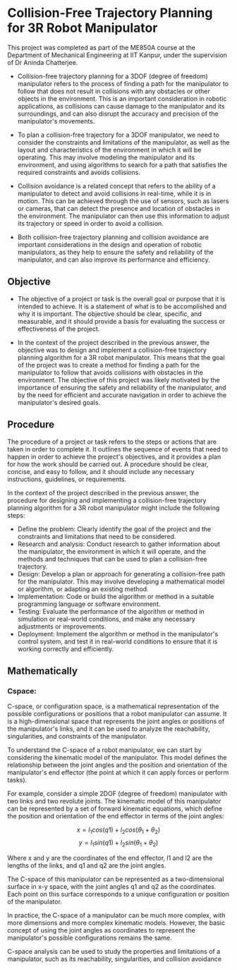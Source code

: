 # Collision-Free Trajectory Planning for 3R Robot Manipulator

This project was completed as part of the ME850A course at the Department of Mechanical Engineering at IIT Kanpur, under the supervision of Dr Aninda Chatterjee.

- Collision-free trajectory planning for a 3DOF (degree of freedom) manipulator refers to the process of finding a path for the manipulator to follow that does not result in collisions with any obstacles or other objects in the environment. This is an important consideration in robotic applications, as collisions can cause damage to the manipulator and its surroundings, and can also disrupt the accuracy and precision of the manipulator's movements.

- To plan a collision-free trajectory for a 3DOF manipulator, we need to consider the constraints and limitations of the manipulator, as well as the layout and characteristics of the environment in which it will be operating. This may involve modeling the manipulator and its environment, and using algorithms to search for a path that satisfies the required constraints and avoids collisions.

- Collision avoidance is a related concept that refers to the ability of a manipulator to detect and avoid collisions in real-time, while it is in motion. This can be achieved through the use of sensors, such as lasers or cameras, that can detect the presence and location of obstacles in the environment. The manipulator can then use this information to adjust its trajectory or speed in order to avoid a collision.

- Both collision-free trajectory planning and collision avoidance are important considerations in the design and operation of robotic manipulators, as they help to ensure the safety and reliability of the manipulator, and can also improve its performance and efficiency.

## Objective
- The objective of a project or task is the overall goal or purpose that it is intended to achieve. It is a statement of what is to be accomplished and why it is important. The objective should be clear, specific, and measurable, and it should provide a basis for evaluating the success or effectiveness of the project.

- In the context of the project described in the previous answer, the objective was to design and implement a collision-free trajectory planning algorithm for a 3R robot manipulator. This means that the goal of the project was to create a method for finding a path for the manipulator to follow that avoids collisions with obstacles in the environment. The objective of this project was likely motivated by the importance of ensuring the safety and reliability of the manipulator, and by the need for efficient and accurate navigation in order to achieve the manipulator's desired goals.

## Procedure
The procedure of a project or task refers to the steps or actions that are taken in order to complete it. It outlines the sequence of events that need to happen in order to achieve the project's objectives, and it provides a plan for how the work should be carried out. A procedure should be clear, concise, and easy to follow, and it should include any necessary instructions, guidelines, or requirements.

In the context of the project described in the previous answer, the procedure for designing and implementing a collision-free trajectory planning algorithm for a 3R robot manipulator might include the following steps:

- Define the problem: Clearly identify the goal of the project and the constraints and limitations that need to be considered.
- Research and analysis: Conduct research to gather information about the manipulator, the environment in which it will operate, and the methods and techniques that can be used to plan a collision-free trajectory.
- Design: Develop a plan or approach for generating a collision-free path for the manipulator. This may involve developing a mathematical model or algorithm, or adapting an existing method.
- Implementation: Code or build the algorithm or method in a suitable programming language or software environment.
- Testing: Evaluate the performance of the algorithm or method in simulation or real-world conditions, and make any necessary adjustments or improvements.
- Deployment: Implement the algorithm or method in the manipulator's control system, and test it in real-world conditions to ensure that it is working correctly and efficiently.

## Mathematically
### Cspace:
C-space, or configuration space, is a mathematical representation of the possible configurations or positions that a robot manipulator can assume. It is a high-dimensional space that represents the joint angles or positions of the manipulator's links, and it can be used to analyze the reachability, singularities, and constraints of the manipulator.

To understand the C-space of a robot manipulator, we can start by considering the kinematic model of the manipulator. This model defines the relationship between the joint angles and the position and orientation of the manipulator's end effector (the point at which it can apply forces or perform tasks).

For example, consider a simple 2DOF (degree of freedom) manipulator with two links and two revolute joints. The kinematic model of this manipulator can be represented by a set of forward kinematic equations, which define the position and orientation of the end effector in terms of the joint angles:

$$x = l_1cos(q1) + l_2cos(\theta_1 + \theta_2)$$
$$y = l_1sin(q1) + l_2sin(\theta_1 + \theta_2)$$

Where x and y are the coordinates of the end effector, l1 and l2 are the lengths of the links, and q1 and q2 are the joint angles.

The C-space of this manipulator can be represented as a two-dimensional surface in x-y space, with the joint angles q1 and q2 as the coordinates. Each point on this surface corresponds to a unique configuration or position of the manipulator.

In practice, the C-space of a manipulator can be much more complex, with more dimensions and more complex kinematic models. However, the basic concept of using the joint angles as coordinates to represent the manipulator's possible configurations remains the same.

C-space analysis can be used to study the properties and limitations of a manipulator, such as its reachability, singularities, and collision avoidance



